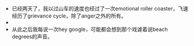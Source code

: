 - 已经两天了，我以过山车的速度也经过了一次emotional roller coaster，飞速经历了grievance cycle，除了anger之外的所有。
-
- 从此之后我每说一次hey google，可能都会想到那个戏谑着说beach degrees的声音。